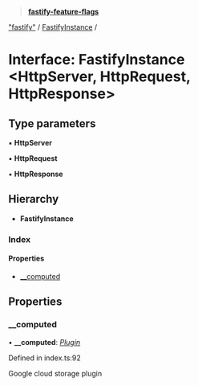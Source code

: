 > **[fastify-feature-flags](../README.md)**

["fastify"](../modules/_fastify_.md) / [FastifyInstance](_fastify_.fastifyinstance.md) /

# Interface: FastifyInstance <**HttpServer, HttpRequest, HttpResponse**>

## Type parameters

▪ **HttpServer**

▪ **HttpRequest**

▪ **HttpResponse**

## Hierarchy

* **FastifyInstance**

### Index

#### Properties

* [__computed](_fastify_.fastifyinstance.md#__computed)

## Properties

###  __computed

• **__computed**: *[Plugin](fastifyfeatureflagsplugin.plugin.md)*

Defined in index.ts:92

Google cloud storage plugin